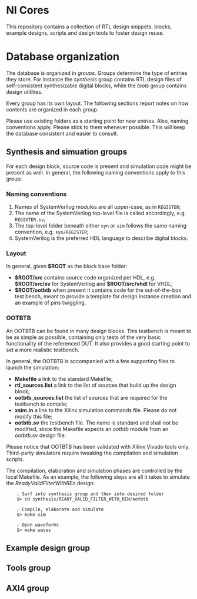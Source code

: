 # NI Cores
This repository contains a collection of RTL design snippets, blocks, example designs, scripts and
design tools to foster design reuse.

# Database organization
The database is organized in *groups*. Groups determine the type of entries they store. For instance
the *synthesis* group contains RTL design files of self-consistent synthesizable digital blocks, while
the *tools* group contains design utilities.

Every group has its own layout. The following sections report notes on how contents are organized in
each group.

Please use existing folders as a starting point for new entries. Also, naming conventions apply.
Please stick to them whenever possible. This will keep the database consistent and easier to
consult.

## Synthesis and simuation groups
For each design block, source code is present and simulation code might be present as well. In
general, the following naming conventions apply to this group:

### Naming conventions
1. Names of SystemVerilog modules are all upper-case, as in `REGISTER`;
2. The name of the SystemVerilog top-level file is called accordingly, e.g. `REGISTER.sv`;
3. The top-level folder beneath either `syn` or `sim` follows the same naming convention, e.g.
`syn/REGISTER`;
4. SystemVerilog is the preferred HDL language to describe digital blocks.

### Layout
In general, given **$ROOT** as the block base folder:

- **\$ROOT/src** contains source code organized per HDL, e.g. **\$ROOT/src/sv** for SystemVerilog and
  **\$ROOT/src/vhdl** for VHDL;
- **\$ROOT/ootbtb** when present it contains code for the out-of-the-box test bench, meant to
  provide a template for design instance creation and an example of pins twiggling.

### OOTBTB
An OOTBTB can be found in many design blocks. This testbench is meant to be as simple as possible,
containing only tests of the very basic functionality of the referenced DUT. It also provides a good
starting point to set a more realistic testbench.

In general, the OOTBTB is accompanied with a few supporting files to launch the simulation:

- **Makefile** a link to the standard Makefile;
- **rtl_sources.list** a link to the list of sources that build up the design block;
- **ootbtb_sources.list** the list of sources that are required for the testbench to compile;
- **xsim.in** a link to the Xilinx simulation commands file. Please do not modify this file;
- **ootbtb.sv** the testbench file. The name is standard and shall not be modified, since the
  Makefile expects an *ootbtb* module from an *ootbtb.sv* design file.

Please notice that OOTBTB has been validated with Xilinx Vivado tools only. Third-party simulators
require tweaking the compilation and simulation scripts.

The compilation, elaboration and simulation phases are controlled by the local Makefile. As an
example, the following steps are all it takes to simulate the *ReadyValidFilterWithREn* design:

```cli
    ; Surf into synthesis group and then into desired folder
    $> cd synthesis/READY_VALID_FILTER_WITH_REN/ootbtb

    ; Compile, elaborate and simulate
    $> make sim

    ; Open waveforms
    $> make waves
```

## Example design group

## Tools group

## AXI4 group
